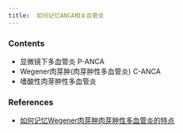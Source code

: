 ```yaml
---
title:  如何记忆ANCA相关血管炎
--- 
```


### Contents
- 显微镜下多血管炎 P-ANCA
- Wegener肉芽肿(肉芽肿性多血管炎) C-ANCA
- 嗜酸性肉芽肿性多血管炎
### References
- [如何记忆Wegener肉芽肿肉芽肿性多血管炎的特点](/如何记忆Wegener肉芽肿肉芽肿性多血管炎的特点)
